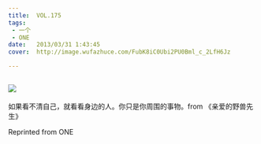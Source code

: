 ```yaml
---
title:	VOL.175
tags:
 - 一个
 - ONE
date:	2013/03/31 1:43:45
cover:	http://image.wufazhuce.com/FubK8iC0Ubi2PU0Bml_c_2LfH6Jz

---
```

![](http://image.wufazhuce.com/FubK8iC0Ubi2PU0Bml_c_2LfH6Jz)
---

如果看不清自己，就看看身边的人。你只是你周围的事物。from 《亲爱的野兽先生》
 
Reprinted from ONE
